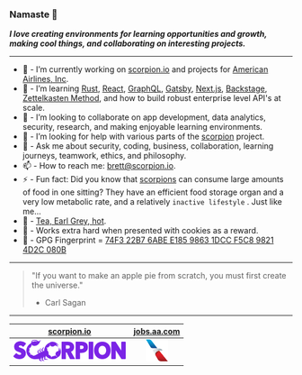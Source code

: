 ### Namaste 🖖

**_I love creating environments for learning opportunities and growth, making cool things, and collaborating on interesting projects._**

---

- 🔭 - I’m currently working on [scorpion.io](https://scorpion.io) and projects for [American Airlines, Inc](https://jobs.aa.com).
- 🌱 - I’m learning [Rust](https://www.rust-lang.org), [React](https://reactjs.org), [GraphQL](https://graphql.org), [Gatsby](https://www.gatsbyjs.com), [Next.js](https://nextjs.org), [Backstage](https://backstage.io), [Zettelkasten Method](https://zettelkasten.de), and how to build robust enterprise level API's at scale.
- 👯 - I’m looking to collaborate on app development, data analytics, security, research, and making enjoyable learning environments.
- 🤔 - I’m looking for help with various parts of the [scorpion](https://github.com/scorpion/scorpion/issues) project.
- 💬 - Ask me about security, coding, business, collaboration, learning journeys, teamwork, ethics, and philosophy.
- 📫 - How to reach me: brett@scorpion.io.
- ⚡ - Fun fact: Did you know that [scorpions](https://en.wikipedia.org/wiki/Scorpion) can consume large amounts of food in one sitting? They have an efficient food storage organ and a very low metabolic rate, and a relatively `inactive lifestyle` . Just like me...
- 🍵 - [Tea, Earl Grey, hot](https://en.wikipedia.org/wiki/ISO_3103).
- 🍪 - Works extra hard when presented with cookies as a reward.
- 🔑 - GPG Fingerprint = [74F3 22B7 6ABE E185 9863 1DCC F5C8 9821 4D2C 080B](https://raw.githubusercontent.com/brettwilcox/brettwilcox/master/public_key.asc)

---

> "If you want to make an apple pie from scratch, you must first create the universe."
>
> - Carl Sagan

---

|                                         [scorpion.io](https://scorpion.io)                                         |                                        [jobs.aa.com](https://jobs.aa.com)                                         |
| :----------------------------------------------------------------------------------------------------------------: | :---------------------------------------------------------------------------------------------------------------: |
| [![scorpion.io](https://raw.githubusercontent.com/brettwilcox/brettwilcox/master/docs/images/scorpion.png)][link1] | [![jobs.aa.com](https://raw.githubusercontent.com/brettwilcox/brettwilcox/master/docs/images/aa_logo.png)][link2] |

[link1]: https://github.com/scorpion
[link2]: https://github.com/AmericanAirlines

<!--
**brettwilcox/brettwilcox** is a ✨ _special_ ✨ repository because its `README.md` (this file) appears on your GitHub profile.

Here are some ideas to get you started:

* 🔭 I’m currently working on ...
* 🌱 I’m currently learning ...
* 👯 I’m looking to collaborate on ...
* 🤔 I’m looking for help with ...
* 💬 Ask me about ...
* 📫 How to reach me: ...
* 😄 Pronouns: ...
* ⚡ Fun fact: ...

-->
